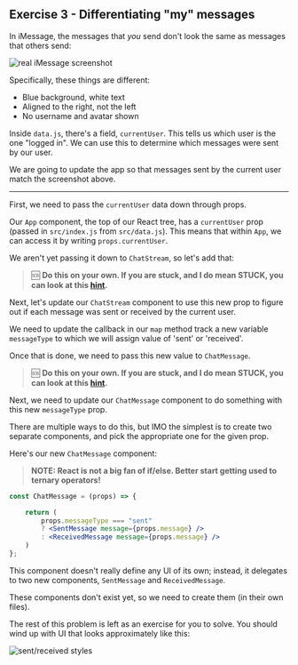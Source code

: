 ## Exercise 3 - Differentiating "my" messages

In iMessage, the messages that _you_ send don't look the same as messages that others send:

![real iMessage screenshot](/__lecture/assets/real-imessage-screenshot.jpg)

Specifically, these things are different:

- Blue background, white text
- Aligned to the right, not the left
- No username and avatar shown

Inside `data.js`, there's a field, `currentUser`. This tells us which user is the one "logged in". We can use this to determine which messages were sent by our user.

We are going to update the app so that messages sent by the current user match the screenshot above.

---

First, we need to pass the `currentUser` data down through props.

Our `App` component, the top of our React tree, has a `currentUser` prop (passed in `src/index.js` from `src/data.js`). This means that within `App`, we can access it by writing `props.currentUser`.

We aren't yet passing it down to `ChatStream`, so let's add that:

> 🆘 **Do this on your own. If you are stuck, and I do mean STUCK, you can look at this [hint](./_hints/hint-2.md).**

Next, let's update our `ChatStream` component to use this new prop to figure out if each message was sent or received by the current user.

We need to update the callback in our `map` method track a new variable `messageType` to which we will assign value of 'sent' or 'received'.

Once that is done, we need to pass this new value to `ChatMessage`.

> 🆘 **Do this on your own. If you are stuck, and I do mean STUCK, you can look at this [hint](./_hints/hint-3.md).**

Next, we need to update our `ChatMessage` component to do something with this new `messageType` prop.

There are multiple ways to do this, but IMO the simplest is to create two separate components, and pick the appropriate one for the given prop.

Here's our new `ChatMessage` component:

> **NOTE: React is not a big fan of if/else. Better start getting used to ternary operators!**

```jsx
const ChatMessage = (props) => {

    return (
        props.messageType === "sent"
        ? <SentMessage message={props.message} />
        : <ReceivedMessage message={props.message} />
    )
};
```

This component doesn't really define any UI of its own; instead, it delegates to two new components, `SentMessage` and `ReceivedMessage`.

These components don't exist yet, so we need to create them (in their own files).

The rest of this problem is left as an exercise for you to solve. You should wind up with UI that looks approximately like this:

![sent/received styles](/__lecture/assets/exercise-3-result.png)
